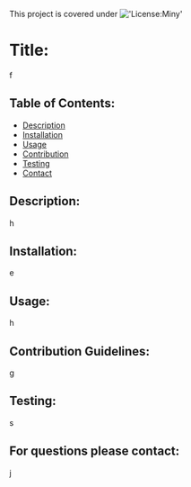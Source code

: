 This project is covered under !['License:Miny']('https://img.shields.io/badge/License-Miny-orange.svg')

  # Title: 
  f

  ## Table of Contents:
  * [Description](#description)
  * [Installation](#installation)
  * [Usage](#usage)
  * [Contribution](#contribution)
  * [Testing](#tests)
  * [Contact](#questions)

  ## Description: 
  h

  ## Installation:
  e

  ## Usage: 
  h

  ## Contribution Guidelines: 
  g

  ## Testing: 
  s

  ## For questions please contact: 
  j